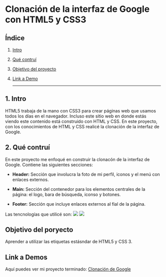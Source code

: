 # Clonación de la interfaz de Google con HTML5 y CSS3

## **Índice**

1. [Intro](#)
2. [Qué contruí](#)
3. [Objetivo del proyecto](#)
4. [Link a Demo](#)

   ****

## 1. Intro
HTML5  trabaja de la mano con CSS3 para crear páginas web que usamos todos los días en el navegador. Incluso este sitio web en donde estás viendo este contenido está construido con HTML y CSS. En este proyecto, con los conocimientos de HTML y CSS realicé la clonación de la interfaz de Google.

## 2. Qué contruí
En este proyecto me enfoqué en construir la clonacón de la interfaz de Google. 
Contiene las siguientes secciones:

+ **Header:** Sección que involucra la foto de mi perfil, iconos y el menú con enlaces externos.
  
+ **Main:** Sección del contenedor para los elementos centrales de la página: el logo, bara de búsqueda, iconso y botones.

+ **Footer:** Sección que incluye enlaces externos al fial de la página.

Las tencnologías que utilicé son: 
<img src="https://img.shields.io/badge/HTML5-E34F26?style=for-the-badge&logo=html5&logoColor=white" />
<img src="https://img.shields.io/badge/CSS3-1572B6?style=for-the-badge&logo=css3&logoColor=white" />

## Objetivo del poryecto
Aprender a utilizar las etiquetas estásndar de HTML5 y CSS 3.

## Link a Demos
Aquí puedes ver mi proyecto terminado: [Clonación de Google](https://clonde-google-weld.vercel.app/)



